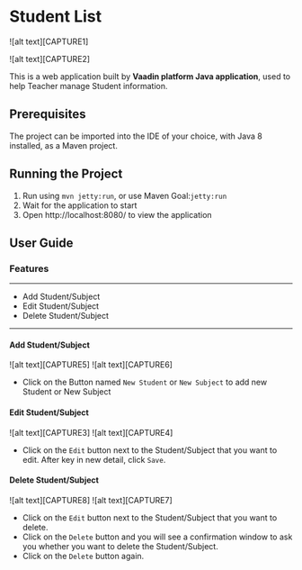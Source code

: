 # Student List

![alt text][CAPTURE1]

![alt text][CAPTURE2]

This is a web application built by **Vaadin platform Java application**, used to help Teacher manage Student information.

## Prerequisites

The project can be imported into the IDE of your choice, with Java 8 installed, as a Maven project.

## Running the Project

1. Run using `mvn jetty:run`, or use Maven Goal:`jetty:run`
2. Wait for the application to start
3. Open http://localhost:8080/ to view the application

## User Guide

### Features
***
* Add Student/Subject
* Edit Student/Subject
* Delete Student/Subject
***

#### Add Student/Subject

![alt text][CAPTURE5]
![alt text][CAPTURE6]

* Click on the Button named `New Student` or `New Subject` to add new Student or New Subject 

#### Edit Student/Subject

![alt text][CAPTURE3]
![alt text][CAPTURE4]

* Click on the `Edit` button next to the Student/Subject that you want to edit.
After key in new detail, click `Save`.

#### Delete Student/Subject

![alt text][CAPTURE8]
![alt text][CAPTURE7]

* Click on the `Edit` button next to the Student/Subject that you want to delete.
* Click on the `Delete` button and you will see a confirmation window to ask you whether you want to delete the Student/Subject.
* Click on the `Delete` button again.
